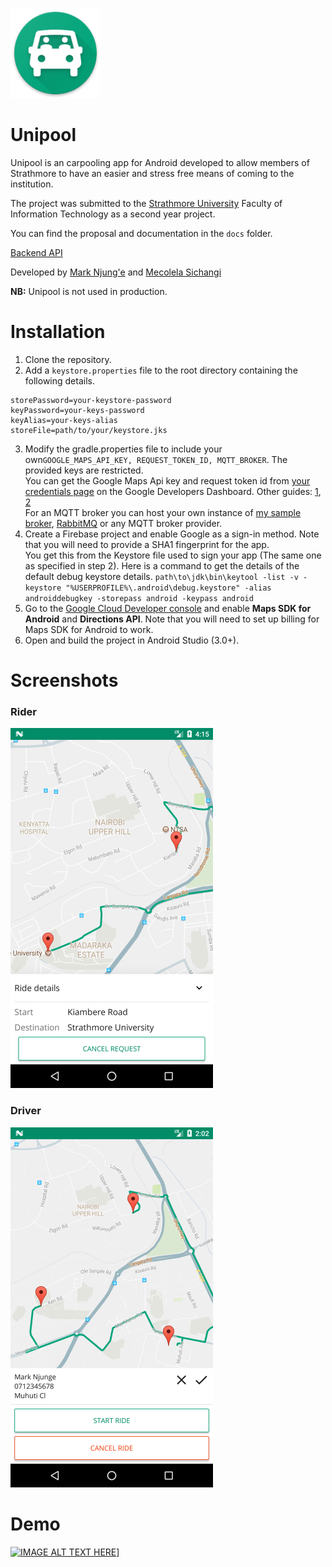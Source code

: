![alt text](/images/icon.png)

 # Unipool

Unipool is an carpooling app for Android developed to allow members of Strathmore to have an easier and 
stress free means of coming to the institution.  

The project was submitted to the [Strathmore University](http://www.strathmore.edu/) Faculty of Information Technology as a second year project.

You can find the proposal and documentation in the `docs` folder.  

[Backend API](https://github.com/MarkNjunge/Unipool-backend)

Developed by [Mark Njung'e](https://github.com/MarkNjunge) and [Mecolela Sichangi](https://github.com/Sichangime)

**NB:** Unipool is not used in production.

# Installation
1. Clone the repository.
2. Add a `keystore.properties` file to the root directory containing the following details.
```
storePassword=your-keystore-password
keyPassword=your-keys-password
keyAlias=your-keys-alias
storeFile=path/to/your/keystore.jks
```
3. Modify the gradle.properties file to include your own`GOOGLE_MAPS_API_KEY, REQUEST_TOKEN_ID, MQTT_BROKER`. The provided keys are restricted.  
You can get the Google Maps Api key and request token id from [your credentials page](https://console.developers.google.com/apis/credentials) on the Google Developers Dashboard. Other guides: [1](https://developers.google.com/maps/documentation/android-api/signup#detailed-guides), [2](https://developers.google.com/identity/sign-in/android/start-integrating#get_your_backend_servers_oauth_20_client_id)  
For an MQTT broker you can host your own instance of [my sample broker](https://github.com/MarkNjunge/mqtt-broker), [RabbitMQ](https://www.rabbitmq.com) or any MQTT broker provider. 
4. Create a Firebase project and enable Google as a sign-in method. Note that you will need to provide a SHA1 fingerprint for the app.  
You get this from the Keystore file used to sign your app (The same one as specified in step 2). Here is a command to get the details of the default debug keystore details. `path\to\jdk\bin\keytool -list -v -keystore "%USERPROFILE%\.android\debug.keystore" -alias androiddebugkey -storepass android -keypass android`
5. Go to the [Google Cloud Developer console](https://console.cloud.google.com/apis/library) and enable **Maps SDK for Android** and **Directions API**. Note that you will need to set up billing for Maps SDK for Android to work.
6. Open and build the project in Android Studio (3.0+). 

# Screenshots
### Rider
![alt text](/images/rider.png)

### Driver
![alt text](/images/driver.png)

# Demo
[![IMAGE ALT TEXT HERE](https://img.youtube.com/vi/pY5Utpqnvd8/0.jpg)](https://www.youtube.com/watch?v=pY5Utpqnvd8)]
